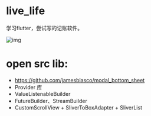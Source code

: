 # live_life
学习flutter，尝试写的记账软件。

![img](https://github.com/kingty/live_life/blob/master/screen.gif)

# open src lib:

- https://github.com/jamesblasco/modal_bottom_sheet
- Provider 库
- ValueListenableBuilder
- FutureBuilder、StreamBuilder
- CustomScrollView + SliverToBoxAdapter + SliverList